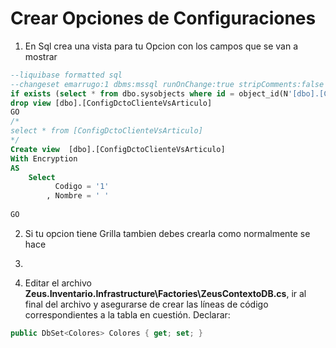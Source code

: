 # Crear Opciones de Configuraciones

1.	En Sql crea una vista para tu Opcion con los campos que se van a mostrar 
```sql
--liquibase formatted sql
--changeset emarrugo:1 dbms:mssql runOnChange:true stripComments:false endDelimiter:GO
if exists (select * from dbo.sysobjects where id = object_id(N'[dbo].[ConfigDctoClienteVsArticulo]') and OBJECTPROPERTY(id, N'IsView') = 1)
drop view [dbo].[ConfigDctoClienteVsArticulo]
GO
/*
select * from [ConfigDctoClienteVsArticulo]
*/
Create view  [dbo].[ConfigDctoClienteVsArticulo]
With Encryption
AS
	Select 
		  Codigo = '1'
		, Nombre = ' '
		
GO
```
2.	Si tu opcion tiene Grilla tambien debes crearla como normalmente se hace

3.	

4.	Editar el archivo **Zeus.Inventario.Infrastructure\Factories\ZeusContextoDB.cs**, ir al final del archivo y asegurarse de crear las líneas de código correspondientes a la tabla en cuestión.
Declarar:
```c#
public DbSet<Colores> Colores { get; set; }
```
